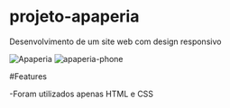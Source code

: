 # projeto-apaperia
Desenvolvimento de um site web com design responsivo

![Apaperia](https://user-images.githubusercontent.com/83142980/161563920-2ae0bada-b0ae-4076-ae11-de4144a36c1e.png) ![apaperia-phone](https://user-images.githubusercontent.com/83142980/161566393-a9b384ff-bdc8-4d5c-8733-f90439013a77.png)

#Features

-Foram utilizados apenas HTML e CSS
